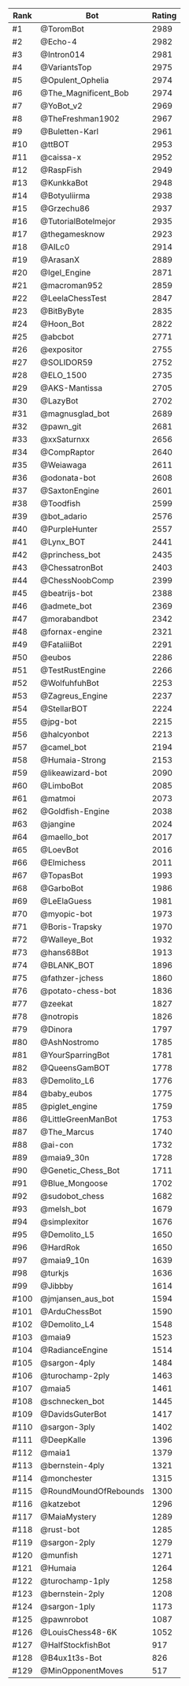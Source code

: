 Rank|Bot|Rating
---|---|---
#1|@ToromBot|2989
#2|@Echo-4|2982
#3|@Intron014|2981
#4|@VariantsTop|2975
#5|@Opulent_Ophelia|2974
#6|@The_Magnificent_Bob|2974
#7|@YoBot_v2|2969
#8|@TheFreshman1902|2967
#9|@Buletten-Karl|2961
#10|@ttBOT|2953
#11|@caissa-x|2952
#12|@RaspFish|2949
#13|@KunkkaBot|2948
#14|@Botyuliirma|2938
#15|@Grzechu86|2937
#16|@TutorialBotelmejor|2935
#17|@thegamesknow|2923
#18|@AILc0|2914
#19|@ArasanX|2889
#20|@Igel_Engine|2871
#21|@macroman952|2859
#22|@LeelaChessTest|2847
#23|@BitByByte|2835
#24|@Hoon_Bot|2822
#25|@abcbot|2771
#26|@expositor|2755
#27|@SOLIDOR59|2752
#28|@ELO_1500|2735
#29|@AKS-Mantissa|2705
#30|@LazyBot|2702
#31|@magnusglad_bot|2689
#32|@pawn_git|2681
#33|@xxSaturnxx|2656
#34|@CompRaptor|2640
#35|@Weiawaga|2611
#36|@odonata-bot|2608
#37|@SaxtonEngine|2601
#38|@Toodfish|2599
#39|@bot_adario|2576
#40|@PurpleHunter|2557
#41|@Lynx_BOT|2441
#42|@princhess_bot|2435
#43|@ChessatronBot|2403
#44|@ChessNoobComp|2399
#45|@beatrijs-bot|2388
#46|@admete_bot|2369
#47|@morabandbot|2342
#48|@fornax-engine|2321
#49|@FataliiBot|2291
#50|@eubos|2286
#51|@TestRustEngine|2266
#52|@WolfuhfuhBot|2253
#53|@Zagreus_Engine|2237
#54|@StellarBOT|2224
#55|@jpg-bot|2215
#56|@halcyonbot|2213
#57|@camel_bot|2194
#58|@Humaia-Strong|2153
#59|@likeawizard-bot|2090
#60|@LimboBot|2085
#61|@matmoi|2073
#62|@Goldfish-Engine|2038
#63|@jangine|2024
#64|@maello_bot|2017
#65|@LoevBot|2016
#66|@Elmichess|2011
#67|@TopasBot|1993
#68|@GarboBot|1986
#69|@LeElaGuess|1981
#70|@myopic-bot|1973
#71|@Boris-Trapsky|1970
#72|@Walleye_Bot|1932
#73|@hans68Bot|1913
#74|@BLANK_BOT|1896
#75|@fathzer-jchess|1860
#76|@potato-chess-bot|1836
#77|@zeekat|1827
#78|@notropis|1826
#79|@Dinora|1797
#80|@AshNostromo|1785
#81|@YourSparringBot|1781
#82|@QueensGamBOT|1778
#83|@Demolito_L6|1776
#84|@baby_eubos|1775
#85|@piglet_engine|1759
#86|@LittleGreenManBot|1753
#87|@The_Marcus|1740
#88|@ai-con|1732
#89|@maia9_30n|1728
#90|@Genetic_Chess_Bot|1711
#91|@Blue_Mongoose|1702
#92|@sudobot_chess|1682
#93|@melsh_bot|1679
#94|@simplexitor|1676
#95|@Demolito_L5|1650
#96|@HardRok|1650
#97|@maia9_10n|1639
#98|@turkjs|1636
#99|@Jibbby|1614
#100|@jmjansen_aus_bot|1594
#101|@ArduChessBot|1590
#102|@Demolito_L4|1548
#103|@maia9|1523
#104|@RadianceEngine|1514
#105|@sargon-4ply|1484
#106|@turochamp-2ply|1463
#107|@maia5|1461
#108|@schnecken_bot|1445
#109|@DavidsGuterBot|1417
#110|@sargon-3ply|1402
#111|@DeepKalle|1396
#112|@maia1|1379
#113|@bernstein-4ply|1321
#114|@monchester|1315
#115|@RoundMoundOfRebounds|1300
#116|@katzebot|1296
#117|@MaiaMystery|1289
#118|@rust-bot|1285
#119|@sargon-2ply|1279
#120|@munfish|1271
#121|@Humaia|1264
#122|@turochamp-1ply|1258
#123|@bernstein-2ply|1208
#124|@sargon-1ply|1173
#125|@pawnrobot|1087
#126|@LouisChess48-6K|1052
#127|@HalfStockfishBot|917
#128|@B4ux1t3s-Bot|826
#129|@MinOpponentMoves|517
